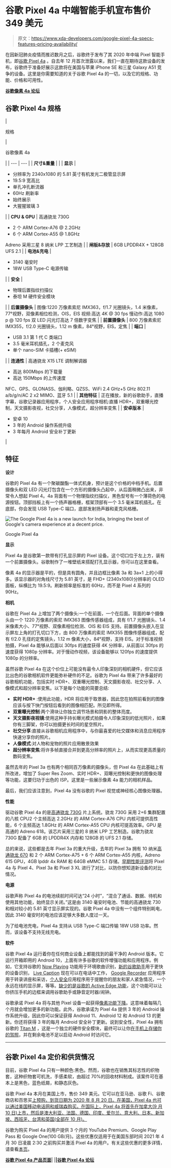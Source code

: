 # 谷歌 Pixel 4a 中端智能手机宣布售价 349 美元

> 原文：<https://www.xda-developers.com/google-pixel-4a-specs-features-pricing-availability/>

在因新冠肺炎疫情而推迟数月之后，谷歌终于发布了其 2020 年中端 Pixel 智能手机，即[谷歌 Pixel 4a](https://www.xda-developers.com/tag/pixel4a/) 。自去年 12 月首次泄露以来，我们一直在期待这款设备的发布，谷歌终于准备好展示这款将在美国与苹果 iPhone SE 和三星 Galaxy A51 竞争的设备。这里是你需要知道的关于谷歌 Pixel 4a 的一切，以及它的规格、功能、价格和可用性。

**[谷歌像素 4a 论坛](https://forum.xda-developers.com/pixel-4a)**

## 谷歌 Pixel 4a 规格

| 

规格

 | 

谷歌像素 4a

 |
| --- | --- |
| **尺寸&重量** |  |
| **显示** | 

*   分辨率为 2340x1080 的 5.81 英寸有机发光二极管显示屏
*   19.5:9 宽高比
*   单孔冲孔断流器
*   60Hz 刷新率
*   始终展示
*   大猩猩玻璃 3

 |
| **CPU & GPU** | 高通骁龙 730G

*   2 个 ARM Cortex-A76 @ 2.2GHz
*   6 个 ARM Cortex-A55 @ 1.8GHz

Adreno 采用三星 8 纳米 LPP 工艺制造 |
| **闸板&存放** | 6GB LPDDR4X + 128GB UFS 2.1 |
| **电池&充电** | 

*   3140 毫安时
*   18W USB Type-C 电源传输

 |
| **安全** | 

*   物理后置指纹扫描仪
*   泰坦 M 硬件安全模块

 |
| **后置摄像头** | 图像:1220 万像素索尼 IMX363，f/1.7 光圈镜头，1.4 米像素，77°视野，双像素相位检测，OIS，EIS 视频:高达 4K @ 30 fps 慢动作:高达 1080 p @ 120 fps 双 LED 闪光灯高达 7 倍数字变焦 |
| **前置摄像头** | 800 万像素索尼 IMX355，f/2.0 光圈镜头，1.12 m 像素，84°视野，EIS，定焦 |
| **端口** | 

*   USB 3.1 第 1 代 C 类端口
*   3.5 毫米耳机插孔，2 个麦克风
*   单个 nano-SIM 卡插槽(+ eSIM)

 |
| **连通性** | 高通骁龙 X15 LTE 调制解调器

*   高达 800Mbps 的下载量
*   高达 150Mbps 的上传速度

NFC、GPS、GLONASS、伽利略、QZSS、WiFi 2.4 GHz+5 GHz 802.11 a/b/g/n/AC 2 x2 MIMO、蓝牙 5.1 |
| **其他特征** | 正在播放，新的谷歌助手，直播字幕，谷歌记录器应用程序，个人安全应用程序相机:直播 HDR+，双重曝光控制，天文摄影夜视，社交分享，人像模式，超分辨率变焦 |
| **安卓版本** | 

*   安卓 10
*   3 年的 Android 操作系统升级
*   3 年每月 Android 安全补丁更新

 |

## 特征

**设计**

谷歌的 Pixel 4a 有一个聚碳酸酯一体式机身，预计是这个价格的中档手机。后置摄像头和双 LED 闪光灯包含在一个方形的摄像头凸起中，从后面稍微凸出来，非常令人想起 Pixel 4。4a 背面有一个物理指纹扫描仪，黑色型号有一个薄荷色的电源按钮。顶部挡板上有一个扬声器格栅，框架顶部有一个 3.5 毫米耳机插孔。在底部，你会发现 USB Type-C 端口，底部发射扬声器和麦克风格栅。

 <picture>![The Google Pixel 4a is a new launch for India, bringing the best of Google's camera experience at a decent price.](img/3c77d13184519225821e8f234a1f858d.png)</picture> 

Google Pixel 4a

**显示**

Pixel 4a 是谷歌第一款带有打孔显示屏的 Pixel 设备。这个切口位于左上方，装有一个前置摄像头。谷歌制作了一堆壁纸来搭配打孔显示器，你可以在这里查看。

像素 4a 的显示器是平的，但是具有圆角，并且边框比像素 3a 和 3a×1 上的小得多。该显示器的对角线尺寸为 5.81 英寸，是 FHD+ (2340x1080)分辨率的 OLED 面板，纵横比为 19.5:9。刷新频率是标准的 60Hz，而不是 Pixel 4 系列的 90Hz。

**相机**

谷歌在 Pixel 4a 上增加了两个摄像头:一个在前面，一个在后面。背面的单个摄像头由一个 1220 万像素的索尼 IMX363 图像传感器组成，具有 f/1.7 光圈镜头、1.4 米像素大小、77°视野、双像素相位检测、OIS 和 EIS 支持。前置摄像头嵌入在显示屏左上角的打孔切口下方，由 800 万像素的索尼 IMX355 图像传感器组成，配有 f/2.0 孔径的定焦镜头，1.12 m 像素大小，84°视野，支持 EIS。对于标准视频拍摄，Pixel 4a 能够从后面以 30fps 的速度获得 4K 分辨率，从前面以 30fps 的速度获得 1080p 分辨率。对于慢动作视频，该设备能够以 120fps 的速度提供 1080p 的分辨率。

虽然谷歌 Pixel 4a 在这个价位上可能没有最令人印象深刻的相机硬件，但它应该比出色的谷歌相机软件更能弥补硬件的不足。谷歌为 Pixel 4a 带来了许多最好的谷歌相机功能，包括实时 HDR+、双重曝光控制、天文摄影夜视、社交分享、人像模式和超分辨率变焦。以下是每个功能的简要总结:

*   **实时 HDR+** :使用此功能，HDR 将应用于取景器，因此您在拍照前看到的图像应该与按下快门按钮后看到的图像相匹配。所见即所得。
*   **双重曝光控制**:两个滑块让你独立调节场景和阴影的整体亮度。
*   **天文摄影夜视镜**:使用这种手持长曝光模式拍摄令人印象深刻的低光照片，如果你有三脚架，你可以拍摄更长时间的星空照片。
*   **社交分享**:直接从谷歌相机应用程序中，与你最喜爱的社交媒体和消息应用程序快速分享你的照片。
*   **人像模式**:对人物和宠物的照片应用散景效果
*   **超分辨率变焦**:将许多帧直接合并到更高分辨率的照片上，从而实现更高质量的数码变焦。

虽然去年的 Pixel 3a 也有两个相同百万像素的摄像头，但 Pixel 4a 在此基础上有所改进，增加了 Super Res Zoom、实时 HDR+、双曝光控制和更快的图像处理等功能，这要归功于出色的 ISP。这里是一些展示像素 4a 能力的相机样品。

最后，我们应该注意到，Pixel 4a 没有谷歌的 Pixel 视觉或神经核心图像处理器。

**性能**

驱动谷歌 Pixel 4a 的是[高通骁龙 730G](https://www.xda-developers.com/qualcomm-snapdragon-665-snapdragon-730g/) 片上系统。骁龙 730G 采用 2+6 集群配置的八核 CPU2 个主频高达 2.2GHz 的 ARM Cortex-A76 CPU 内核可提供高性能，6 个主频高达 1.8GHz 的 ARM Cortex-A55 CPU 内核可提高效率。GPU 是高通的 Adreno 618。该芯片采用三星的 8 纳米 LPP 工艺制造。谷歌为骁龙 730G 配备了 6GB 的 LPDDR4X 内存和 128GB 的 UFS 2.1 存储。

总的来说，这些都是去年 Pixel 3a 的重大升级，去年的 Pixel 3a 拥有 10 纳米[高通骁龙 670](https://www.xda-developers.com/qualcomm-snapdragon-670-chipset/) 和 2 个 ARM Cortex-A75 + 6 个 ARM Cortex-A55 内核，Adreno 615 GPU，4GB lpddr 4x RAM 和 64GB eMMC 5.1 存储。[早期性能评测](https://www.xda-developers.com/google-pixel-4a-performance-review-leak/)将 Pixel 4a 与 Pixel 4、Pixel 3a 和 Pixel 3 XL 进行了对比，以防你想知道新设备的对比情况。

**电源**

谷歌声称 Pixel 4a 的电池续航时间可达“24 小时”，“混合了通话、数据、待机和使用其他功能，始终显示关闭。”这是由 3140 毫安时电池、节能的高通骁龙 730 和相对较小的 5.81 英寸显示屏实现的。谷歌 Pixel 4a 中没有一个组件特别耗电，因此 3140 毫安时的电池应该足够大多数人度过一天。

为了给电池充电，Pixel 4a 支持从 USB Type-C 端口传输 18W USB 功率。然而，该设备不支持无线充电。

**软件**

谷歌 Pixel 4a 运行着你在任何商业设备上都能找到的最干净的 Android 版本。它运行开箱即用的 Android 10，上面有许多谷歌的软件增强功能和应用程序。例如，它支持谷歌的 [Now Playing](https://www.xda-developers.com/how-google-pixel-2-now-playing-works/) 功能用于环境歌曲识别，[新的谷歌助手](https://www.xda-developers.com/next-gen-google-assistant-supports-english-canada-uk-ireland-australia-singapore/)用于更快的设备识别， [Live Caption](https://www.xda-developers.com/google-accessibility-live-caption-android-q-live-relay-live-transcribe/) 现在可以在电话中工作， [Google Recorder](https://www.xda-developers.com/tag/googlerecorder/) 应用程序用于转录讲座和采访，[个人安全](https://www.xda-developers.com/google-pixel-drop-june-2020-adaptive-battery-safety-check/)应用程序用于提醒你的朋友和家人紧急情况，一个永远在线的显示屏，等等。[缺少的是谷歌的 Active Edge 功能](https://www.xda-developers.com/google-ditch-active-edge-squeeze-feature-pixel-4a-assistant/)，这个功能可以让你挤压手机的边框来调用谷歌助手或静音定时器/闹钟。

谷歌承诺 Pixel 4a 将与其他 Pixel 设备一起获得[像素功能下降](https://www.xda-developers.com/tag/pixel-featuredrops/)。这意味着每隔几个月就会增加更多的新功能。此外，谷歌承诺为 Pixel 4a 提供 3 年的 Android 操作系统升级，因此你可以保证获得 Android 11、Android 12 和 Android 13 的更新。你还将获得 3 年的每月 Android 安全补丁更新。说到安全性，Pixel 4a 拥有谷歌的 [Titan M](https://www.xda-developers.com/google-pixel-3-titan-m-security/) ，这是一个独立的硬件安全模块，最终可以让你[在手机上存储你的驾照](https://www.xda-developers.com/google-android-digital-drivers-license/)，并在剩余电池不足以启动 Android 时访问它。

* * *

## 谷歌 Pixel 4a 定价和供货情况

目前，谷歌 Pixel 4a 只有一种颜色:黑色。然而，谷歌也在销售其标志性的织物套，这种织物套可机洗，手感柔软，由超过 70%的回收材料制成。该案件可在基本上是黑色，蓝色纸屑，和静态灰色。

谷歌 Pixel 4a 本月在美国上市，售价 349 美元。它可以在亚马逊、谷歌 Fi、谷歌商店和百思买[上预购，到货日期为 2020 年 8 月 20 日。在美国，Pixel 4a 也可以通过美国移动电话网和威瑞森购买。在国际上，Pixel 4a 将首先在加拿大(9 月 10 日)上市，然后是澳大利亚、法国、德国、印度、爱尔兰、意大利、日本、新加坡、西班牙、台湾和英国(全部在 10 月)。](https://www.xda-developers.com/google-pixel-4a-already-available-pre-order-amazon-usa/)

谷歌为购买 Pixel 4a 的用户提供 3 个月的 YouTube Premium、Google Play Pass 和 Google One(100 GB/月)。这些优惠仅适用于在美国东部时间 2021 年 4 月 30 日凌晨 2:30 之前购买并激活 Pixel 4a 的用户。有关这些优惠的更多详情，请查看[本页](https://store.google.com/terms/subscription_promo_terms)。

**[谷歌 Pixel 4a 产品页面](https://store.google.com/product/pixel_4a)**| |**|[谷歌 Pixel 4a 论坛](https://forum.xda-developers.com/pixel-4a)**